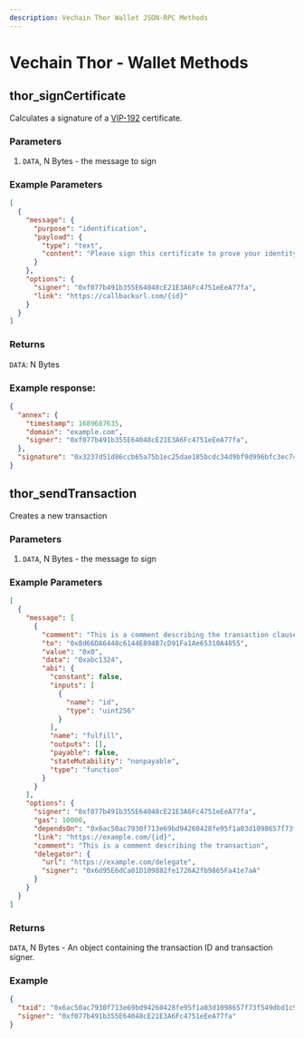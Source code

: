 ```yaml
---
description: Vechain Thor Wallet JSON-RPC Methods
---
```


# Vechain Thor - Wallet Methods

## thor_signCertificate

Calculates a signature of a [VIP-192](https://github.com/vechain/VIPs/blob/master/vips/VIP-192.md) certificate.

### Parameters

1. `DATA`, N Bytes - the message to sign

### Example Parameters

```json
[
  {
    "message": {
      "purpose": "identification",
      "payload": {
        "type": "text",
        "content": "Please sign this certificate to prove your identity"
      }
    },
    "options": {
      "signer": "0xf077b491b355E64048cE21E3A6Fc4751eEeA77fa",
      "link": "https://callbackurl.com/{id}"
    }
  }
]
```

### Returns

`DATA`: N Bytes


### Example response:
```json
{
  "annex": {
    "timestamp": 1689687635,
    "domain": "example.com",
    "signer": "0xf077b491b355E64048cE21E3A6Fc4751eEeA77fa",
  },
  "signature": "0x3237d51d86ccb65a75b1ec25dae185bcdc34d9bf9d996bfc3ec747710780319e4bb0668934db1582718cf0e868497a752cf5f17cb8b7e219ff925928a773d65c01",
}
```

## thor_sendTransaction

Creates a new transaction

### Parameters

1. `DATA`, N Bytes - the message to sign

### Example Parameters

```json
[
  {
    "message": [
      {
        "comment": "This is a comment describing the transaction clause",
        "to": "0x8d66DA6448c6144E894B7cD91Fa1Ae65310A4855",
        "value": "0x0",
        "data": "0xabc1324",
        "abi": {
          "constant": false,
          "inputs": [
            {
              "name": "id",
              "type": "uint256"
            }
          ],
          "name": "fulfill",
          "outputs": [],
          "payable": false,
          "stateMutability": "nonpayable",
          "type": "function"
        }
      }
    ],
    "options": {
      "signer": "0xf077b491b355E64048cE21E3A6Fc4751eEeA77fa",
      "gas": 10000,
      "dependsOn": "0x6ac50ac7930f713e69bd94260428fe95f1a03d1098657f73f549dbd1c9ca9e14",
      "link": "https://example.com/{id}",
      "comment": "This is a comment describing the transaction",
      "delegator": {
        "url": "https://example.com/delegate",
        "signer": "0x6d95E6dCa01D109882fe1726A2fb9865Fa41e7aA"
      }
    }
  }
]
```

### Returns

`DATA`, N Bytes - An object containing the transaction ID and transaction signer.

### Example

```json
{
  "txid": "0x6ac50ac7930f713e69bd94260428fe95f1a03d1098657f73f549dbd1c9ca9e14",
  "signer": "0xf077b491b355E64048cE21E3A6Fc4751eEeA77fa"
}
```
